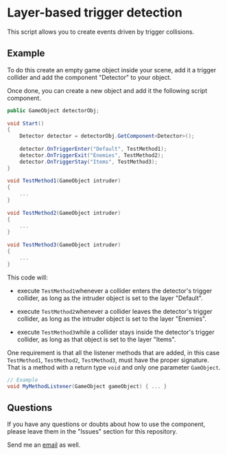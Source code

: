 
# Layer-based trigger detection

This script allows you to create events driven by trigger collisions.

## Example

To do this create an empty game object inside your scene, add it a trigger collider and add the component "Detector" to your object.

Once done, you can create a new object and add it the following script component.

```cs
public GameObject detectorObj;
    
void Start()
{
    Detector detector = detectorObj.GetComponent<Detector>();
    
    detector.OnTriggerEnter("Default", TestMethod1);
    detector.OnTriggerExit("Enemies", TestMethod2);
    detector.OnTriggerStay("Items", TestMethod3);
}
    
void TestMethod1(GameObject intruder)
{
    ...
}
    
void TestMethod2(GameObject intruder)
{
    ...
}
    
void TestMethod3(GameObject intruder)
{
    ...
}
```

This code will:

* execute `TestMethod1`whenever a collider enters the detector's trigger collider, as long as the intruder object is set to the layer "Default".

* execute `TestMethod2`whenever a collider leaves the detector's trigger collider, as long as the intruder object is set to the layer "Enemies".

* execute `TestMethod3`while a collider stays inside the detector's trigger collider, as long as that object is set to the layer "Items".

One requirement is that all the listener methods that are added, in this case `TestMethod1`, `TestMethod2`, `TestMethod3`,  must have the proper signature. That is a method with a return type `void` and only one parameter `GamObject`.

```cs
// Example
void MyMethodListener(GameObject gameObject) { ... }
```
    
## Questions

If you have any questions or doubts about how to use the component, please leave them in the "Issues" section for this repository.

Send me an [email](enriquemorenotent@gmail.com) as well.
